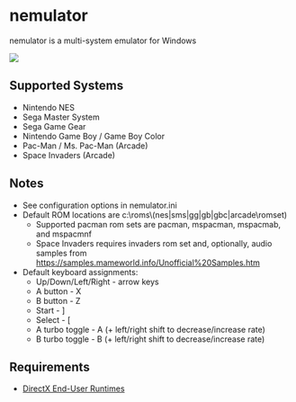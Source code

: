# nemulator
nemulator is a multi-system emulator for Windows

![](demo.gif)

## Supported Systems
- Nintendo NES
- Sega Master System
- Sega Game Gear
- Nintendo Game Boy / Game Boy Color
- Pac-Man / Ms. Pac-Man (Arcade)
- Space Invaders (Arcade)

## Notes
- See configuration options in nemulator.ini
- Default ROM locations are c:\roms\\(nes|sms|gg|gb|gbc|arcade\\romset)
    - Supported pacman rom sets are pacman, mspacman, mspacmab, and mspacmnf
    - Space Invaders requires invaders rom set and, optionally, audio samples from https://samples.mameworld.info/Unofficial%20Samples.htm
- Default keyboard assignments:
    - Up/Down/Left/Right - arrow keys
    - A button - X
    - B button - Z
    - Start - ]
    - Select - [
    - A turbo toggle - A (+ left/right shift to decrease/increase rate)
    - B turbo toggle - B (+ left/right shift to decrease/increase rate)

## Requirements
- [DirectX End-User Runtimes](https://www.microsoft.com/en-us/download/details.aspx?id=8109)